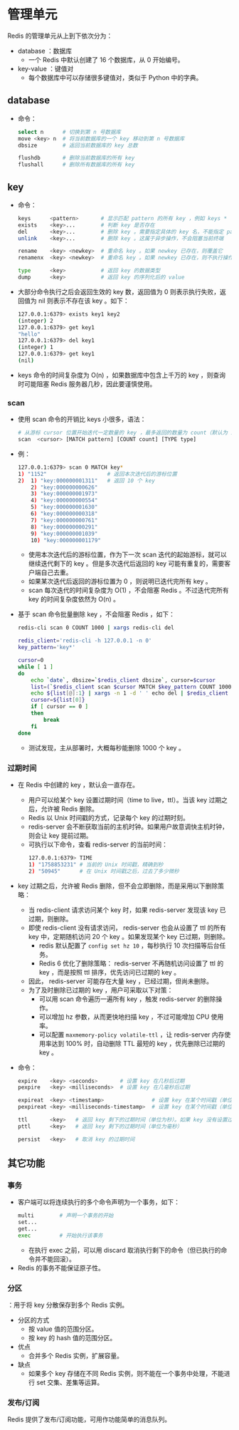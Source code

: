 # 管理单元

Redis 的管理单元从上到下依次分为：
- database ：数据库
  - 一个 Redis 中默认创建了 16 个数据库，从 0 开始编号。
- key-value ：键值对
  - 每个数据库中可以存储很多键值对，类似于 Python 中的字典。

## database

- 命令：
  ```sh
  select n      # 切换到第 n 号数据库
  move <key> n  # 将当前数据库的一个 key 移动到第 n 号数据库
  dbsize        # 返回当前数据库的 key 总数

  flushdb       # 删除当前数据库的所有 key
  flushall      # 删除所有数据库的所有 key
  ```

## key

- 命令：
  ```sh
  keys      <pattern>       # 显示匹配 pattern 的所有 key ，例如 keys *
  exists    <key>...        # 判断 key 是否存在
  del       <key>...        # 删除 key 。需要指定具体的 key 名，不能指定 pattern 。这属于同步操作，会阻塞当前终端
  unlink    <key>...        # 删除 key 。这属于异步操作，不会阻塞当前终端

  rename    <key> <newkey>  # 重命名 key 。如果 newkey 已存在，则覆盖它
  renamenx  <key> <newkey>  # 重命名 key 。如果 newkey 已存在，则不执行操作

  type      <key>           # 返回 key 的数据类型
  dump      <key>           # 返回 key 的序列化后的 value
  ```
- 大部分命令执行之后会返回生效的 key 数，返回值为 0 则表示执行失败，返回值为 nil 则表示不存在该 key 。如下：
  ```sh
  127.0.0.1:6379> exists key1 key2
  (integer) 2
  127.0.0.1:6379> get key1
  "hello"
  127.0.0.1:6379> del key1
  (integer) 1
  127.0.0.1:6379> get key1
  (nil)
  ```
- keys 命令的时间复杂度为 O(n) ，如果数据库中包含上千万的 key ，则查询时可能阻塞 Redis 服务器几秒，因此要谨慎使用。

### scan

- 使用 scan 命令的开销比 keys 小很多，语法：
  ```sh
  # 从游标 cursor 位置开始迭代一定数量的 key ，最多返回的数量为 count（默认为 10 ）
  scan  <cursor> [MATCH pattern] [COUNT count] [TYPE type]
  ```

- 例：
  ```sh
  127.0.0.1:6379> scan 0 MATCH key*
  1) "1152"                   # 返回本次迭代后的游标位置
  2)  1) "key:000000001311"   # 返回 10 个 key
      2) "key:000000000626"
      3) "key:000000001973"
      4) "key:000000000554"
      5) "key:000000001630"
      6) "key:000000000318"
      7) "key:000000000761"
      8) "key:000000000291"
      9) "key:000000001039"
      10) "key:000000001179"
  ```
  - 使用本次迭代后的游标位置，作为下一次 scan 迭代的起始游标，就可以继续迭代剩下的 key 。但是多次迭代后返回的 key 可能有重复的，需要客户端自己去重。
  - 如果某次迭代后返回的游标位置为 0 ，则说明已迭代完所有 key 。
  - scan 每次迭代的时间复杂度为 O(1) ，不会阻塞 Redis 。不过迭代完所有 key 的时间复杂度依然为 O(n) 。
- 基于 scan 命令批量删除 key ，不会阻塞 Redis ，如下：
  ```sh
  redis-cli scan 0 COUNT 1000 | xargs redis-cli del
  ```
  ```sh
  redis_client='redis-cli -h 127.0.0.1 -n 0'
  key_pattern='key*'

  cursor=0
  while [ 1 ]
  do
      echo `date`, dbsize=`$redis_client dbsize`, cursor=$cursor
      list=(`$redis_client scan $cursor MATCH $key_pattern COUNT 1000`)
      echo ${list[@]:1} | xargs -n 1 -d ' ' echo del | $redis_client > /dev/null
      cursor=${list[0]}
      if [ cursor == 0 ]
      then
          break
      fi
  done
  ```
  - 测试发现，主从部署时，大概每秒能删除 1000 个 key 。

### 过期时间

- 在 Redis 中创建的 key ，默认会一直存在。
  - 用户可以给某个 key 设置过期时间（time to live，ttl）。当该 key 过期之后，允许被 Redis 删除。
  - Redis 以 Unix 时间戳的方式，记录每个 key 的过期时刻。
  - redis-server 会不断获取当前的主机时钟。如果用户故意调快主机时钟，则会让 key 提前过期。
  - 可执行以下命令，查看 redis-server 的当前时间：
    ```sh
    127.0.0.1:6379> TIME
    1) "1758853231" # 当前的 Unix 时间戳，精确到秒
    2) "50945"      # 在 Unix 时间戳之后，过去了多少微秒
    ```

- key 过期之后，允许被 Redis 删除，但不会立即删除，而是采用以下删除策略：
  - 当 redis-client 请求访问某个 key 时，如果 redis-server 发现该 key 已过期，则删除。
  - 即使 redis-client 没有请求访问， redis-server 也会从设置了 ttl 的所有 key 中，定期随机访问 20 个 key 。如果发现某个 key 已过期，则删除。
    - redis 默认配置了 `config set hz 10` ，每秒执行 10 次扫描等后台任务。
    - Redis 6 优化了删除策略： redis-server 不再随机访问设置了 ttl 的 key ，而是按照 ttl 排序，优先访问已过期的 key 。
  - 因此， redis-server 可能存在大量 key ，已经过期，但尚未删除。
  - 为了及时删除已过期的 key ，用户可采取以下对策：
    - 可以用 scan 命令遍历一遍所有 key ，触发 redis-server 的删除操作。
    - 可以增加 hz 参数，从而更快地扫描 key ，不过可能增加 CPU 使用率。
    - 可以配置 `maxmemory-policy volatile-ttl` ，让 redis-server 内存使用率达到 100% 时，自动删除 TTL 最短的 key ，优先删除已过期的 key 。

- 命令：
  ```sh
  expire    <key> <seconds>       # 设置 key 在几秒后过期
  pexpire   <key> <milliseconds>  # 设置 key 在几毫秒后过期

  expireat  <key> <timestamp>               # 设置 key 在某个时间戳（单位为秒）之后过期
  pexpireat <key> <milliseconds-timestamp>  # 设置 key 在某个时间戳（单位为毫秒）之后过期

  ttl       <key>   # 返回 key 剩下的过期时间（单位为秒）。如果 key 没有设置过期时间，则返回 -1 。如果 key 不存在，则返回 -2
  pttl      <key>   # 返回 key 剩下的过期时间（单位为毫秒）

  persist   <key>   # 取消 key 的过期时间
  ```

## 其它功能

### 事务

- 客户端可以将连续执行的多个命令声明为一个事务，如下：
  ```sh
  multi        # 声明一个事务的开始
  set...
  get...
  exec         # 开始执行该事务
  ```
  - 在执行 exec 之前，可以用 discard 取消执行剩下的命令（但已执行的命令并不能回滚）。
- Redis 的事务不能保证原子性。

### 分区

：用于将 key 分散保存到多个 Redis 实例。

- 分区的方式
  - 按 value 值的范围分区。
  - 按 key 的 hash 值的范围分区。
- 优点
  - 合并多个 Redis 实例，扩展容量。
- 缺点
  - 如果多个 key 存储在不同 Redis 实例，则不能在一个事务中处理，不能进行 set 交集、差集等运算。

### 发布/订阅

Redis 提供了发布/订阅功能，可用作功能简单的消息队列。
